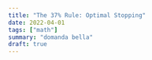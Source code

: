 ```yaml
---
title: "The 37% Rule: Optimal Stopping"
date: 2022-04-01
tags: ["math"]
summary: "domanda bella"
draft: true
---
```




